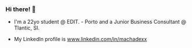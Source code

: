 ### Hi there! 👋

- I'm a 22yo student @ EDIT. - Porto and a Junior Business Consultant @ Tlantic, SI.

- My LinkedIn profile is www.linkedin.com/in/machadexx
